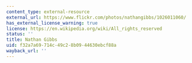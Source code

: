 ```yaml
---
content_type: external-resource
external_url: https://www.flickr.com/photos/nathangibbs/1026011060/
has_external_license_warning: true
license: https://en.wikipedia.org/wiki/All_rights_reserved
status: ''
title: Nathan Gibbs
uid: f32a7a69-714c-49c2-8b09-44630ebcf88a
wayback_url: ''
---
```

